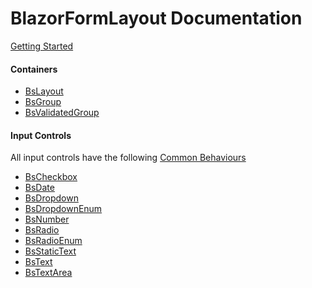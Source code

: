 ﻿# BlazorFormLayout Documentation

[Getting Started](GettingStarted.md)

#### Containers

 - [BsLayout](BsLayout.md)
 - [BsGroup](BsGroup.md)
 - [BsValidatedGroup](BsValidatedGroup.md)

#### Input Controls

All input controls have the following [Common Behaviours](CommonBehaviours.md)

 - [BsCheckbox](BsCheckbox.md)
 - [BsDate](BsDate.md)
 - [BsDropdown](BsDropdown.md)
 - [BsDropdownEnum](BsDropdownEnum.md)
 - [BsNumber](BsNumber.md)
 - [BsRadio](BsRadio.md)
 - [BsRadioEnum](BsRadioEnum.md)
 - [BsStaticText](BsStaticText.md)
 - [BsText](BsText.md)
 - [BsTextArea](BsTextArea.md)
 